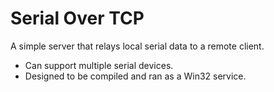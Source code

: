 # Serial Over TCP
A simple server that relays local serial data to a remote client.

* Can support multiple serial devices.
* Designed to be compiled and ran as a Win32 service.
